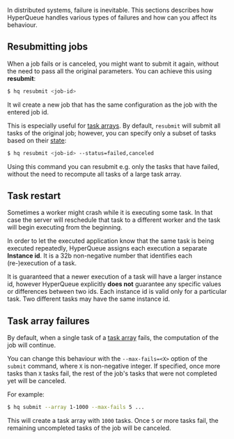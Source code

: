 In distributed systems, failure is inevitable. This sections describes how HyperQueue handles various types of failures
and how can you affect its behaviour.

## Resubmitting jobs
When a job fails or is canceled, you might want to submit it again, without the need to pass all the original
parameters. You can achieve this using **resubmit**:

```bash
$ hq resubmit <job-id>
```

It wil create a new job that has the same configuration as the job with the entered job id. 

This is especially useful for [task arrays](arrays.md). By default, `resubmit` will submit all tasks of the original job;
however, you can specify only a subset of tasks based on their [state](jobs.md#task-state):

```bash
$ hq resubmit <job-id> --status=failed,canceled
```

Using this command you can resubmit e.g. only the tasks that have failed, without the need to recompute all tasks of
a large task array.

## Task restart
Sometimes a worker might crash while it is executing some task. In that case the server will reschedule that task to a
different worker and the task will begin executing from the beginning.

In order to let the executed application know that the same task is being executed repeatedly, HyperQueue assigns each
execution a separate **Instance id**. It is a 32b non-negative number that identifies each (re-)execution of a task.

It is guaranteed that a newer execution of a task will have a larger instance id, however HyperQueue explicitly
**does not** guarantee any specific values or differences between two ids. Each instance id is valid only for a particular
task. Two different tasks may have the same instance id.

## Task array failures
By default, when a single task of a [task array](arrays.md) fails, the computation of the job will continue.

You can change this behaviour with the `--max-fails=<X>` option of the `submit` command, where `X` is non-negative integer.
If specified, once more tasks than `X` tasks fail, the rest of the job's tasks that were not completed yet will be canceled.

For example:
```bash
$ hq submit --array 1-1000 --max-fails 5 ...
```
This will create a task array with `1000` tasks. Once `5` or more tasks fail, the remaining uncompleted tasks of the job
will be canceled.
